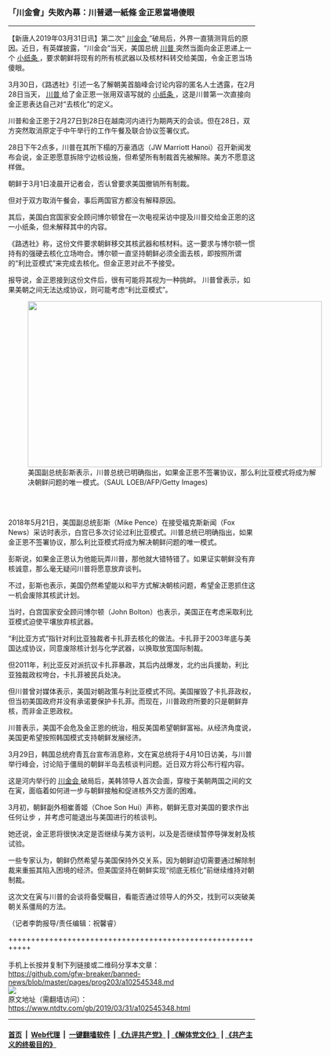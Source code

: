 ### 「川金會」失敗內幕：川普遞一紙條 金正恩當場傻眼
------------------------

<div class="post_content" itemprop="articleBody">
 <p>
  【新唐人2019年03月31日讯】第二次“
  <a href="https://www.ntdtv.com/gb/川金会.htm">
   川金会
  </a>
  ”破局后，外界一直猜测背后的原因。近日，有英媒披露，“川金会”当天，美国总统
  <a href="https://www.ntdtv.com/gb/川普.htm">
   川普
  </a>
  突然当面向金正恩递上一个
  <a href="https://www.ntdtv.com/gb/小纸条.htm">
   小纸条
  </a>
  ，要求朝鲜将现有的所有核武器以及核材料转交给美国，令金正恩当场傻眼。
 </p>
 <p>
  3月30日，《路透社》引述一名了解朝美首脑峰会讨论内容的匿名人士透露，在2月28日当天，
  <a href="https://www.ntdtv.com/gb/川普.htm">
   川普
  </a>
  给了金正恩一张用双语写就的
  <a href="https://www.ntdtv.com/gb/小纸条.htm">
   小纸条
  </a>
  ，这是川普第一次直接向金正恩表达自己对“去核化”的定义。
 </p>
 <p>
  川普和金正恩于2月27日到28日在越南河内进行为期两天的会谈。但在28日，双方突然取消原定于中午举行的工作午餐及联合协议签署仪式。
 </p>
 <p>
  28日下午2点多，川普在其所下榻的万豪酒店（JW Marriott Hanoi）召开新闻发布会说，金正恩愿意拆除宁边核设施，但希望所有制裁首先被解除。美方不愿意这样做。
 </p>
 <p>
  朝鲜于3月1日凌晨开记者会，否认曾要求美国撤销所有制裁。
 </p>
 <p>
  但对于双方取消午餐会，事后两国官方都没有解释原因。
 </p>
 <p>
  其后，美国白宫国家安全顾问博尔顿曾在一次电视采访中提及川普交给金正恩的这一小纸条，但未解释其中的内容。
 </p>
 <p>
  《路透社》称，这份文件要求朝鲜移交其核武器和核材料。这一要求与博尔顿一惯持有的强硬去核化立场吻合。博尔顿一直坚持朝鲜必须全面去核，即按照所谓的“利比亚模式”来完成去核化。但金正恩对此不予接受。
 </p>
 <p>
  报导说，金正恩接到这份文件后，很有可能将其视为一种挑衅。 川普曾表示，如果美朝之间无法达成协议，则可能考虑“利比亚模式”。
 </p>
 <figure class="wp-caption alignnone" id="attachment_102545350" style="width: 600px">
  <a href="https://www.ntdtv.com/assets/uploads/2019/03/p8889781a367753192-2.jpg">
   <img alt="" class="size-medium wp-image-102545350" height="338" src="https://www.ntdtv.com/assets/uploads/2019/03/p8889781a367753192-2-600x338.jpg" width="600"/>
  </a>
  <br/><figcaption class="wp-caption-text">
   美国副总统彭斯表示，川普总统已明确指出，如果金正恩不签署协议，那么利比亚模式将成为解决朝鲜问题的唯一模式。（SAUL LOEB/AFP/Getty Images)
  </figcaption><br/>
 </figure><br/>
 <p>
  2018年5月21日，美国副总统彭斯（Mike Pence）在接受福克斯新闻（Fox News）采访时表示，白宫已多次讨论过利比亚模式。川普总统已明确指出，如果金正恩不签署协议，那么利比亚模式将成为解决朝鲜问题的唯一模式。
 </p>
 <p>
  彭斯说，如果金正恩认为他能玩弄川普，那他就大错特错了。如果证实朝鲜没有弃核诚意，那么毫无疑问川普将愿意放弃谈判。
 </p>
 <p>
  不过，彭斯也表示，美国仍然希望能以和平方式解决朝核问题，希望金正恩抓住这一机会废除其核武计划。
 </p>
 <p>
  当时，白宫国家安全顾问博尔顿（John Bolton）也表示，美国正在考虑采取利比亚模式迫使平壤放弃核武器。
 </p>
 <p>
  “利比亚方式”指针对利比亚独裁者卡扎菲去核化的做法。卡扎菲于2003年底与美国达成协议，同意废除核计划与化学武器，以换取放宽国际制裁。
 </p>
 <p>
  但2011年，利比亚反对派抗议卡扎菲暴政，其后内战爆发，北约出兵援助，利比亚独裁政权垮台，卡扎菲被民兵处决。
 </p>
 <p>
  但川普曾对媒体表示，美国对朝政策与利比亚模式不同。美国摧毁了卡扎菲政权，但当初美国政府并没有承诺要保护卡扎菲。而现在，川普政府所要的只是朝鲜弃核，而非金正恩政权。
 </p>
 <p>
  川普表示，美国不会危及金正恩的统治，相反美国希望朝鲜富裕。从经济角度说，美国更希望按照韩国模式支持朝鲜发展经济。
 </p>
 <p>
  3月29日，韩国总统府青瓦台宣布消息称，文在寅总统将于4月10日访美，与川普举行峰会，讨论陷于僵局的朝鲜半岛去核谈判问题。近日双方将公布行程内容。
 </p>
 <p>
  这是河内举行的
  <a href="https://www.ntdtv.com/gb/川金会.htm">
   川金会
  </a>
  破局后，美韩领导人首次会面，穿梭于美朝两国之间的文在寅，面临着如何进一步与朝鲜接触和促进核外交方面的困难。
 </p>
 <p>
  3月初，朝鲜副外相崔善姬（Choe Son Hui）声称，朝鲜无意对美国的要求作出任何让步 ，并考虑可能退出与美国进行的核谈判。
 </p>
 <p>
  她还说，金正恩将很快决定是否继续与美方谈判，以及是否继续暂停导弹发射及核试验。
 </p>
 <p>
  一些专家认为，朝鲜仍然希望与美国保持外交关系，因为朝鲜迫切需要通过解除制裁来重振其陷入困境的经济。但美国坚持在朝鲜实现“彻底无核化”前继续维持对朝制裁。
 </p>
 <p>
  这次文在寅与川普的会谈将备受瞩目，看能否通过领导人的外交，找到可以突破美朝关系僵局的方法。
 </p>
 <p>
  （记者李韵报导/责任编辑：祝馨睿）
 </p>
 <div class="single_ad">
 </div>
</div>

+++++++++++++++++++++++++++++++++++++++++++++++++++++++++++<br/><br/>
手机上长按并复制下列链接或二维码分享本文章：<br/>
https://github.com/gfw-breaker/banned-news/blob/master/pages/prog203/a102545348.md <br/>
<a href='https://github.com/gfw-breaker/banned-news/blob/master/pages/prog203/a102545348.md'><img src='https://github.com/gfw-breaker/banned-news/blob/master/pages/prog203/a102545348.md.png'/></a> <br/>
原文地址（需翻墙访问）：https://www.ntdtv.com/gb/2019/03/31/a102545348.html


------------------------
#### [首页](https://github.com/gfw-breaker/banned-news/blob/master/README.md) &nbsp;|&nbsp; [Web代理](https://github.com/labour-camp/helloworld) &nbsp;|&nbsp; [一键翻墙软件](https://github.com/gfw-breaker/nogfw/blob/master/README.md) &nbsp;| [《九评共产党》](https://github.com/gfw-breaker/9ping.md/blob/master/README.md#九评之一评共产党是什么) | [《解体党文化》](https://github.com/gfw-breaker/jtdwh.md/blob/master/README.md) | [《共产主义的终极目的》](https://github.com/gfw-breaker/gczydzjmd.md/blob/master/README.md)

